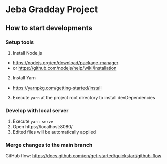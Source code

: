 # Jeba Gradday Project

## How to start developments

### Setup tools

1. Install Node.js
  - https://nodejs.org/en/download/package-manager
  - or https://github.com/nodejs/help/wiki/Installation
2. Install Yarn
  - https://yarnpkg.com/getting-started/install
3. Execute `yarn` at the project root directory to install devDependencies

### Develop with local server

1. Execute `yarn serve`
2. Open https://localhost:8080/
3. Edited files will be automatically applied

### Merge changes to the main branch

GitHub flow: https://docs.github.com/en/get-started/quickstart/github-flow

